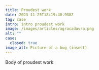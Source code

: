 ```yaml
---
title: Proudest work
date: 2023-11-25T18:19:40.938Z
tag: case
intro: intro proudest work
image: /images/articles/agracadavra.png
alt: ""
case:
  closed: true
image_alt: Picture of a bug (insect)
---
```

Body of proudest work
